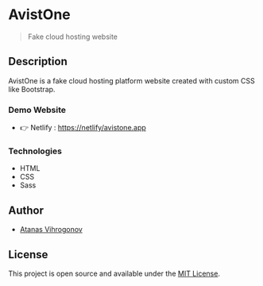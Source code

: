 # AvistOne

> Fake cloud hosting website

## Description
AvistOne is a fake cloud hosting platform website created with custom CSS like Bootstrap.

### Demo Website
- 👉 Netlify : [https://netlify/avistone.app](https://distracted-golick-6ede48.netlify.app/index.html)

### Technologies

- HTML
- CSS
- Sass

## Author
- [Atanas Vihrogonov](https://avihrogonov.co.uk)

## License
This project is open source and available under the [MIT License](LICENSE).
